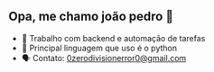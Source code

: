 ## Opa, me chamo joão pedro 👋

- 🎩 Trabalho com backend e automação de tarefas
- 🐍 Principal linguagem que uso é o python
- 🗣️ Contato: 0zerodivisionerror0@gmail.com
